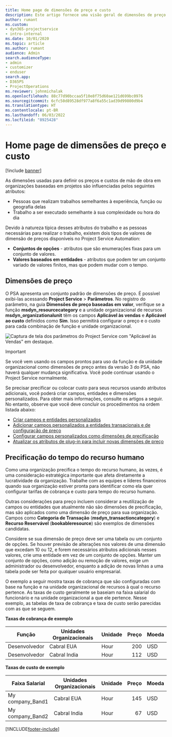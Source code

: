 ```yaml
---
title: Home page de dimensões de preço e custo
description: Este artigo fornece uma visão geral de dimensões de preço.
author: rumant
ms.custom:
- dyn365-projectservice
- intro-internal
ms.date: 10/01/2020
ms.topic: article
ms.author: rumant
audience: Admin
search.audienceType:
- admin
- customizer
- enduser
search.app:
- D365PS
- ProjectOperations
ms.reviewer: johnmichalak
ms.openlocfilehash: 88c77d90bccaa5f10e8f75d60ae121d699bc0976
ms.sourcegitcommit: 6cfc50d89528df977a8f6a55c1ad39d99800d9b4
ms.translationtype: HT
ms.contentlocale: pt-BR
ms.lasthandoff: 06/03/2022
ms.locfileid: "8925428"
---
```

# <a name="pricing-and-costing-dimensions-home-page"></a>Home page de dimensões de preço e custo

[!include [banner](../includes/psa-now-project-operations.md)]

As dimensões usadas para definir os preços e custos de mão de obra em organizações baseadas em projetos são influenciadas pelos seguintes atributos:

- Pessoas que realizam trabalhos semelhantes à experiência, função ou geografia delas
- Trabalho a ser executado semelhante à sua complexidade ou hora do dia

Devido à natureza típica desses atributos do trabalho e as pessoas necessárias para realizar o trabalho, existem dois tipos de valores de dimensão de preços disponíveis no Project Service Automation: 

- **Conjuntos de opções** - atributos que são enumerações fixas para um conjunto de valores.
- **Valores baseados em entidades** - atributos que podem ter um conjunto variado de valores finitos, mas que podem mudar com o tempo.

## <a name="pricing-dimensions"></a>Dimensões de preço

O PSA apresenta um conjunto padrão de dimensões de preço. É possível exibi-las acessando **Project Service** > **Parâmetros**. No registro do parâmetro, na guia **Dimensões de preço baseadas em valor**, verifique se a função **msdyn_resourcecategory** e a unidade organizacional de recursos **msdyn_organizationalunit** têm os campos **Aplicável às vendas** e **Aplicável ao custo** definidos como **Sim**. Isso permitirá configurar o preço e o custo para cada combinação de função e unidade organizacional.

![Captura de tela dos parâmetros do Project Service com "Aplicável às Vendas" em destaque.](media/PS-OOB-parameters.png)

> [!IMPORTANT]
> Se você vem usando os campos prontos para uso da função e da unidade organizacional como dimensões de preço antes da versão 3 do PSA, não haverá qualquer mudança significativa. Você pode continuar usando o Project Service normalmente. 

Se precisar precificar ou colocar custo para seus recursos usando atributos adicionais, você poderá criar campos, entidades e dimensões personalizados. Para obter mais informações, consulte os artigos a seguir. No entanto, observe que você deve concluir os procedimentos na ordem listada abaixo:

- [Criar campos e entidades personalizados](create-custom-fields-entities.md)
- [Adicionar campos personalizados a entidades transacionais e de configuração de preço](field-references.md)
- [Configurar campos personalizados como dimensões de precificação ](set-up-pricing-dimensions.md)
- [Atualizar os atributos de plug-in para incluir novas dimensões de preço](update-plug-in-attributes.md)

## <a name="pricing-human-resource-time"></a>Precificação do tempo do recurso humano
Como uma organização precifica o tempo do recurso humano, às vezes, é uma consideração estratégica importante que afeta diretamente a lucratividade da organização. Trabalhe com as equipes e líderes financeiros quando sua organização estiver pronta para identificar como ela quer configurar tarifas de cobrança e custo para tempo do recurso humano.

Outras considerações para preço incluem considerar a reutilização de campos ou entidades que atualmente não são dimensões de precificação, mas são aplicados como uma dimensão de preço para sua organização. Campos como **Categoria de Transação** (**msdyn_transactioncategory**) e **Recurso Reservável** (**bookableresource**) são exemplos de dimensões candidatas. 

Considere se sua dimensão de preço deve ser uma tabela ou um conjunto de opções. Se houver previsão de alterações nos valores de uma dimensão que excedam 10 ou 12, e forem necessários atributos adicionais nesses valores, crie uma entidade em vez de um conjunto de opções. Manter um conjunto de opções, como adição ou remoção de valores, exige um administrador ou desenvolvedor, enquanto a adição de novas linhas a uma tabela pode ser feita por qualquer usuário empresarial.

O exemplo a seguir mostra taxas de cobrança que são configuradas com base na função e na unidade organizacional de recursos à qual o recurso pertence. As taxas de custo geralmente se baseiam na faixa salarial do funcionário e na unidade organizacional a que ele pertence. Nesse exemplo, as tabelas de taxa de cobrança e taxa de custo serão parecidas com as que se seguem.

**Taxas de cobrança de exemplo**

| Função        | Unidades Organizacionais    |Unidade      |Preço      |Moeda  |
| ------------|-------------|----------|----------:|----------|
| Desenvolvedor   | Cabral EUA  |Hour | 200|USD     |
| Desenvolvedor   | Cabral India |Hour|   112|USD     |


**Taxas de custo de exemplo**

| Faixa Salarial     | Unidades Organizacionais    |Unidade      |Preço      |Moeda  |
| ----------------|-------------|----------|----------:|----------|
| My company_Band1 | Cabral EUA  |Hour | 145|USD     |
| My company_Band2 | Cabral India |Hour|   67|USD     |


[!INCLUDE[footer-include](../includes/footer-banner.md)]
